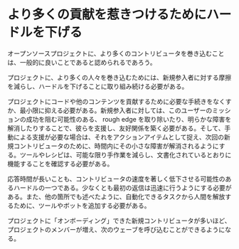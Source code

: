 # より多くの貢献を惹きつけるためにハードルを下げる

オープンソースプロジェクトに、より多くのコントリビュータを巻き込むことは、一般的に良いことであると認められるであろう。

プロジェクトに、より多くの人々を巻き込むためには、新規参入者に対する摩擦を減らし、ハードルを下げることに取り組み続ける必要がある。

プロジェクトにコードや他のコンテンツを貢献するために必要な手続きをなくすか、最小限に抑える必要がある。新規参入者に対しては、このユーザーのミッションの成功を阻む可能性のある、 rough edge  を取り除いたり、明らかな障害を解消したりすることで、彼らを支援し、友好関係を築く必要がある。そして、手動による支援が必要な場合は、それをアクションアイテムとして捉え、次回の新規コントリビュータのために、時間内にその小さな障害が解消されるようにする。ツールやレシピは、可能な限り手作業を減らし、文書化されているとおりに機能することを確認する必要がある。

応答時間が長いことも、コントリビュータの速度を著しく低下させる可能性のあるハードルの一つである。少なくとも最初の返信は迅速に行うようにする必要がある。また、他の箇所でも述べたように、自動化できるタスクから人間を解放するために、ツールやボットを追加する必要がある。

プロジェクトに「オンボーディング」できた新規コントリビュータが多いほど、プロジェクトのメンバーが増え、次のウェーブを呼び込むことができるようになる。
